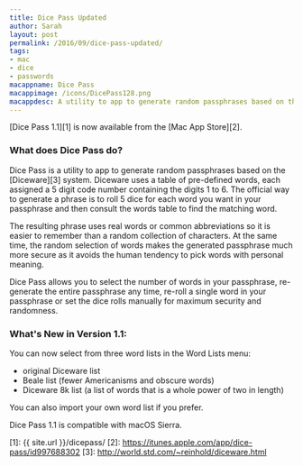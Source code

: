 ```yaml
---
title: Dice Pass Updated
author: Sarah
layout: post
permalink: /2016/09/dice-pass-updated/
tags:
- mac
- dice
- passwords
macappname: Dice Pass
macappimage: /icons/DicePass128.png
macappdesc: A utility to app to generate random passphrases based on the Diceware system.
---
```


[Dice Pass 1.1][1] is now available from the [Mac App Store][2].

### What does Dice Pass do?

Dice Pass is a utility to app to generate random passphrases based on the [Diceware][3] system. Diceware uses a table of pre-defined words, each assigned a 5 digit code number containing the digits 1 to 6. The official way to generate a phrase is to roll 5 dice for each word you want in your passphrase and then consult the words table to find the matching word.

The resulting phrase uses real words or common abbreviations so it is easier to remember than a random collection of characters. At the same time, the random selection of words makes the generated passphrase much more secure as it avoids the human tendency to pick words with personal meaning.

Dice Pass allows you to select the number of words in your passphrase, re-generate the entire passphrase any time, re-roll a single word in your passphrase or set the dice rolls manually for maximum security and randomness.


### What's New in Version 1.1:

You can now select from three word lists in the Word Lists menu:

* original Diceware list
* Beale list (fewer Americanisms and obscure words)
* Diceware 8k list (a list of words that is a whole power of two in length)

You can also import your own word list if you prefer.

Dice Pass 1.1 is compatible with macOS Sierra.


[1]: {{ site.url }}/dicepass/
[2]: https://itunes.apple.com/app/dice-pass/id997688302
[3]: http://world.std.com/~reinhold/diceware.html
